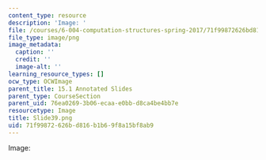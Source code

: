 ```yaml
---
content_type: resource
description: 'Image: '
file: /courses/6-004-computation-structures-spring-2017/71f99872626bd816b1b69f8a15bf8ab9_Slide39.png
file_type: image/png
image_metadata:
  caption: ''
  credit: ''
  image-alt: ''
learning_resource_types: []
ocw_type: OCWImage
parent_title: 15.1 Annotated Slides
parent_type: CourseSection
parent_uid: 76ea0269-3b06-ecaa-e0bb-d8ca4be4bb7e
resourcetype: Image
title: Slide39.png
uid: 71f99872-626b-d816-b1b6-9f8a15bf8ab9
---
```

Image: 

